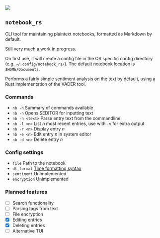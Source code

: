 <a href="https://crates.io/crates/notebook_rs" alt="crates.io">
  <img src="https://img.shields.io/crates/v/notebook_rs" /></a>


## `notebook_rs`

CLI tool for maintaining plaintext notebooks, formatted as Markdown by default.

Still very much a work in progress.

On first use, it will create a config file in the OS specific config directory (e.g. `~/.config/notebook_rs/`). The default notebook location is `$HOME/Documents`.

Performs a fairly simple sentiment analysis on the text by default, using a Rust implementation of the VADER tool.

### Commands
- `nb -h` Summary of commands available 
- `nb -n` Opens $EDITOR for inputting text
- `nb -n <text>` Parse entry text from the commandline
- `nb -l <n>` List *n* most recent entries, use with `-v` for extra output
- `nb -r <n>` Display entry *n*
- `nb -e <n>` Edit entry *n* in system editor
- `nb -d <n>` Delete entry *n*

### Config settings
- `file` Path to the notebook
- `dt_format` [Time formatting syntax](https://docs.rs/chrono/0.4.19/chrono/format/strftime/index.html)
- `sentiment` Unimplemented
- `encryption` Unimplemented


### Planned features
- [ ] Search functionality
- [ ] Parsing tags from text
- [ ] File encryption
- [x] Editing entries
- [x] Deleting entries
- [ ] Alternative TUI
